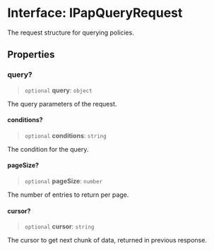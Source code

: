 # Interface: IPapQueryRequest

The request structure for querying policies.

## Properties

### query?

> `optional` **query**: `object`

The query parameters of the request.

#### conditions?

> `optional` **conditions**: `string`

The condition for the query.

#### pageSize?

> `optional` **pageSize**: `number`

The number of entries to return per page.

#### cursor?

> `optional` **cursor**: `string`

The cursor to get next chunk of data, returned in previous response.
